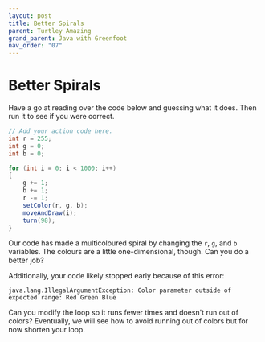 ```yaml
---
layout: post
title: Better Spirals
parent: Turtley Amazing
grand_parent: Java with Greenfoot
nav_order: "07"
---
```


# Better Spirals

Have a go at reading over the code below and guessing what it does. Then run it to see if you were correct.

```java
// Add your action code here.
int r = 255;
int g = 0;
int b = 0;

for (int i = 0; i < 1000; i++)
{
	g += 1;
	b += 1;
	r -= 1;
	setColor(r, g, b);
	moveAndDraw(i);
	turn(98);
}
```

Our code has made a multicoloured spiral by changing the `r`, `g`, and `b` variables. The colours are a little one-dimensional, though. Can you do a better job?

Additionally, your code likely stopped early because of this error:

```
java.lang.IllegalArgumentException: Color parameter outside of expected range: Red Green Blue
```

Can you modify the loop so it runs fewer times and doesn't run out of colors? Eventually, we will see how to avoid running out of colors but for now shorten your loop.
